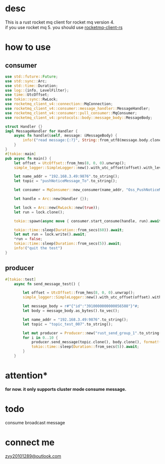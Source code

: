 
# desc

This is a rust rocket mq client for rocket mq version 4.  
if you use rocket mq 5. you should use [rocketmq-client-rs](https://crates.io/crates/rocketmq)

# how to use

## consumer

```rust
use std::future::Future;
use std::sync::Arc;
use std::time::Duration;
use log::{info, LevelFilter};
use time::UtcOffset;
use tokio::sync::RwLock;
use rocketmq_client_v4::connection::MqConnection;
use rocketmq_client_v4::consumer::message_handler::MessageHandler;
use rocketmq_client_v4::consumer::pull_consumer::MqConsumer;
use rocketmq_client_v4::protocols::body::message_body::MessageBody;

struct Handler {}
impl MessageHandler for Handler {
    async fn handle(&self, message: &MessageBody) {
        info!("read message:{:?}", String::from_utf8(message.body.clone()))
    }
}
#[tokio::main]
pub async fn main() {
    let offset = UtcOffset::from_hms(8, 0, 0).unwrap();
    simple_logger::SimpleLogger::new().with_utc_offset(offset).with_level(LevelFilter::Debug).env().init().unwrap();

    let name_addr = "192.168.3.49:9876".to_string();
    let topic = "pushNoticeMessage_To".to_string();

    let consumer = MqConsumer::new_consumer(name_addr, "Oss_PushNoticeMessage_group".to_string(), topic);

    let handle = Arc::new(Handler {});

    let lock = Arc::new(RwLock::new(true));
    let run = lock.clone();

    tokio::spawn(async move { consumer.start_consume(handle, run).await; });

    tokio::time::sleep(Duration::from_secs(60)).await;
    let mut run = lock.write().await;
    *run = false;
    tokio::time::sleep(Duration::from_secs(5)).await;
    info!("quit the test")
}

```

## producer

```rust
#[tokio::test]
    async fn send_message_test() {

        let offset = UtcOffset::from_hms(8, 0, 0).unwrap();
        simple_logger::SimpleLogger::new().with_utc_offset(offset).with_level(LevelFilter::Debug).env().init().unwrap();

        let message_body = r#"{"id":"3910000000000056508"}"#;
        let body = message_body.as_bytes().to_vec();

        let name_addr = "192.168.3.49:9876".to_string();
        let topic = "topic_test_007".to_string();

        let mut producer = Producer::new("rust_send_group_1".to_string(), name_addr.clone()).await;
        for i in 0..10 {
            producer.send_message(topic.clone(), body.clone(), format!("{i}")).await.unwrap();
            tokio::time::sleep(Duration::from_secs(5)).await;
        }
    }


```

# attention*
<b>
for now. it only supports cluster mode consume message. 
</b>


# todo
consume broadcast message

# connect me
zyy20101289@outlook.com
